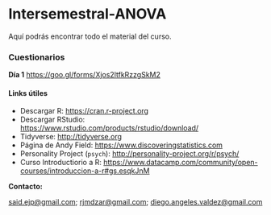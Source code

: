 # Intersemestral-ANOVA

Aquí podrás encontrar todo el material del curso.

### Cuestionarios

**Día 1**
https://goo.gl/forms/Xjos2ltfkRzzgSkM2


#### Links útiles

* Descargar R: https://cran.r-project.org
* Descargar RStudio: https://www.rstudio.com/products/rstudio/download/
* Tidyverse: http://tidyverse.org
* Página de Andy Field: https://www.discoveringstatistics.com
* Personality Project (`psych`): http://personality-project.org/r/psych/
* Curso Introductiorio a R: https://www.datacamp.com/community/open-courses/introduccion-a-r#gs.esqkJnM

**Contacto:**

said.ejp@gmail.com; rjmdzar@gmail.com; diego.angeles.valdez@gmail.com
